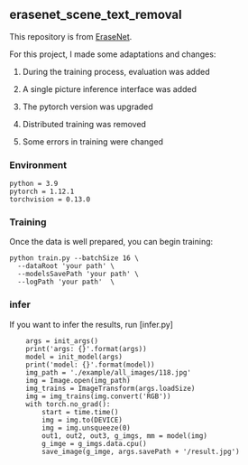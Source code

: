## erasenet_scene_text_removal

This repository is from [EraseNet](https://github.com/lcy0604/EraseNet). 

For this project, I made some adaptations and changes:

1. During the training process, evaluation was added
 
2. A single picture inference interface was added
 
3. The pytorch version was upgraded

4. Distributed training was removed

5. Some errors in training were changed

### Environment

```
python = 3.9
pytorch = 1.12.1
torchvision = 0.13.0
```

### Training

Once the data is well prepared, you can begin training:
```
python train.py --batchSize 16 \
  --dataRoot 'your path' \
  --modelsSavePath 'your path' \
  --logPath 'your path'  \
```

### infer

If you want to infer the results, run [infer.py]

```
    args = init_args()
    print('args: {}'.format(args))
    model = init_model(args)
    print('model: {}'.format(model))
    img_path = './example/all_images/118.jpg'
    img = Image.open(img_path)
    img_trains = ImageTransform(args.loadSize)
    img = img_trains(img.convert('RGB'))
    with torch.no_grad():
        start = time.time()
        img = img.to(DEVICE)
        img = img.unsqueeze(0)
        out1, out2, out3, g_imgs, mm = model(img)
        g_imge = g_imgs.data.cpu()
        save_image(g_imge, args.savePath + '/result.jpg')
```
